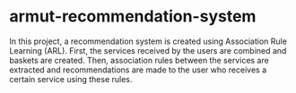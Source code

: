 # armut-recommendation-system
In this project, a recommendation system is created using Association Rule Learning (ARL). First, the services received by the users are combined and baskets are created. Then, association rules between the services are extracted and recommendations are made to the user who receives a certain service using these rules.
